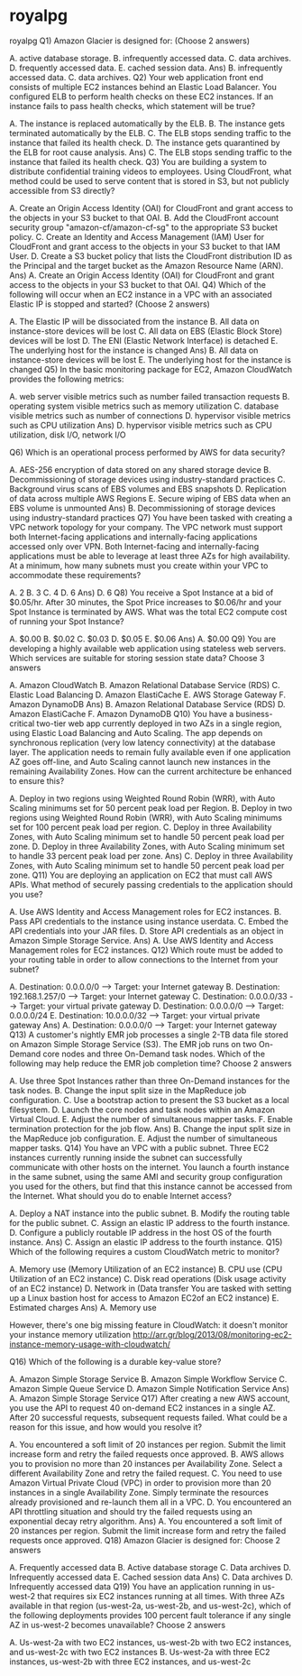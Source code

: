 # royalpg
royalpg
Q1) Amazon Glacier is designed for: (Choose 2 answers)

A. active database storage.
B. infrequently accessed data.
C. data archives.
D. frequently accessed data.
E. cached session data.
Ans) B. infrequently accessed data.
C. data archives.
Q2) Your web application front end consists of multiple EC2 instances behind an Elastic Load Balancer. You configured ELB to perform health checks on these EC2 instances. If an instance fails to pass health checks, which statement will be true?

A. The instance is replaced automatically by the ELB.
B. The instance gets terminated automatically by the ELB.
C. The ELB stops sending traffic to the instance that failed its health check.
D. The instance gets quarantined by the ELB for root cause analysis.
Ans) C. The ELB stops sending traffic to the instance that failed its health check.
Q3) You are building a system to distribute confidential training videos to employees. Using CloudFront, what method could be used to serve content that is stored in S3, but not publicly accessible from S3 directly?

A. Create an Origin Access Identity (OAI) for CloudFront and grant access to the objects in your S3 bucket to that OAI.
B. Add the CloudFront account security group "amazon-cf/amazon-cf-sg" to the appropriate S3 bucket
policy.
C. Create an Identity and Access Management (IAM) User for CloudFront and grant access to the
objects in your S3 bucket to that IAM User.
D. Create a S3 bucket policy that lists the CloudFront distribution ID as the Principal and the target
bucket as the Amazon Resource Name (ARN).
Ans) A. Create an Origin Access Identity (OAI) for CloudFront and grant access to the objects in your S3 bucket to that OAI.
Q4) Which of the following will occur when an EC2 instance in a VPC with an associated Elastic IP is stopped and started? (Choose 2 answers)

A. The Elastic IP will be dissociated from the instance
B. All data on instance-store devices will be lost
C. All data on EBS (Elastic Block Store) devices will be lost
D. The ENI (Elastic Network Interface) is detached
E. The underlying host for the instance is changed
Ans) B. All data on instance-store devices will be lost
E. The underlying host for the instance is changed
Q5) In the basic monitoring package for EC2, Amazon CloudWatch provides the following metrics:

A. web server visible metrics such as number failed transaction requests
B. operating system visible metrics such as memory utilization
C. database visible metrics such as number of connections
D. hypervisor visible metrics such as CPU utilization
Ans) D. hypervisor visible metrics such as CPU utilization, disk I/O, network I/O

Q6) Which is an operational process performed by AWS for data security?

A. AES-256 encryption of data stored on any shared storage device
B. Decommissioning of storage devices using industry-standard practices
C. Background virus scans of EBS volumes and EBS snapshots
D. Replication of data across multiple AWS Regions
E. Secure wiping of EBS data when an EBS volume is unmounted
Ans) B. Decommissioning of storage devices using industry-standard practices
Q7) You have been tasked with creating a VPC network topology for your company. The VPC network must support both Internet-facing applications and internally-facing applications accessed only over VPN. Both Internet-facing and internally-facing applications must be able to leverage at least three AZs for high availability. At a minimum, how many subnets must you create within your VPC to accommodate these requirements?

A. 2
B. 3
C. 4
D. 6
Ans) D. 6
Q8) You receive a Spot Instance at a bid of $0.05/hr. After 30 minutes, the Spot Price increases to $0.06/hr and your Spot Instance is terminated by AWS. What was the total EC2 compute cost of running your Spot Instance?

A. $0.00
B. $0.02
C. $0.03
D. $0.05
E. $0.06
Ans) A. $0.00
Q9) You are developing a highly available web application using stateless web servers. Which services are suitable for storing session state data?
Choose 3 answers

A. Amazon CloudWatch
B. Amazon Relational Database Service (RDS)
C. Elastic Load Balancing
D. Amazon ElastiCache
E. AWS Storage Gateway
F. Amazon DynamoDB 
Ans) B. Amazon Relational Database Service (RDS)
D. Amazon ElastiCache
F. Amazon DynamoDB
Q10) You have a business-critical two-tier web app currently deployed in two AZs in a single region, using Elastic Load Balancing and Auto Scaling. The app depends on synchronous replication (very low latency connectivity) at the database layer. The application needs to remain fully available even if one application AZ goes off-line, and Auto Scaling cannot launch new instances in the remaining Availability Zones. How can the current architecture be enhanced to ensure this?

A. Deploy in two regions using Weighted Round Robin (WRR), with Auto Scaling minimums set for 50 percent peak load per Region.
B. Deploy in two regions using Weighted Round Robin (WRR), with Auto Scaling minimums set for 100 percent peak load per region.
C. Deploy in three Availability Zones, with Auto Scaling minimum set to handle 50 percent peak load per zone.
D. Deploy in three Availability Zones, with Auto Scaling minimum set to handle 33 percent peak load per zone. 
Ans) C. Deploy in three Availability Zones, with Auto Scaling minimum set to handle 50 percent peak load per zone.
Q11) You are deploying an application on EC2 that must call AWS APIs. What method of securely passing credentials to the application should you use?

A. Use AWS Identity and Access Management roles for EC2 instances.
B. Pass API credentials to the instance using instance userdata.
C. Embed the API credentials into your JAR files.
D. Store API credentials as an object in Amazon Simple Storage Service. 
Ans) A. Use AWS Identity and Access Management roles for EC2 instances.
Q12) Which route must be added to your routing table in order to allow connections to the Internet from your subnet?

A. Destination: 0.0.0.0/0 --> Target: your Internet gateway
B. Destination: 192.168.1.257/0 --> Target: your Internet gateway
C. Destination: 0.0.0.0/33 --> Target: your virtual private gateway
D. Destination: 0.0.0.0/0 --> Target: 0.0.0.0/24
E. Destination: 10.0.0.0/32 --> Target: your virtual private gateway 
Ans) A. Destination: 0.0.0.0/0 --> Target: your Internet gateway
Q13) A customer's nightly EMR job processes a single 2-TB data file stored on Amazon Simple Storage Service (S3). The EMR job runs on two On-Demand core nodes and three On-Demand task nodes. Which of the following may help reduce the EMR job completion time?
Choose 2 answers

A. Use three Spot Instances rather than three On-Demand instances for the task nodes.
B. Change the input split size in the MapReduce job configuration.
C. Use a bootstrap action to present the S3 bucket as a local filesystem.
D. Launch the core nodes and task nodes within an Amazon Virtual Cloud.
E. Adjust the number of simultaneous mapper tasks.
F. Enable termination protection for the job flow. 
Ans) B. Change the input split size in the MapReduce job configuration.
E. Adjust the number of simultaneous mapper tasks.
Q14) You have an VPC with a public subnet. Three EC2 instances currently running inside the subnet can successfully communicate with other hosts on the internet. You launch a fourth instance in the same subnet, using the same AMI and security group configuration you used for the others, but find that this instance cannot be accessed from the Internet. What should you do to enable Internet access?

A. Deploy a NAT instance into the public subnet.
B. Modify the routing table for the public subnet.
C. Assign an elastic IP address to the fourth instance.
D. Configure a publicly routable IP address in the host OS of the fourth instance. 
Ans) C. Assign an elastic IP address to the fourth instance.
Q15) Which of the following requires a custom CloudWatch metric to monitor?

A. Memory use (Memory Utilization of an EC2 instance)
B. CPU use (CPU Utilization of an EC2 instance)
C. Disk read operations (Disk usage activity of an EC2 instance)
D. Network in (Data transfer You are tasked with setting up a Linux bastion host for access to Amazon EC2of an EC2 instance)
E. Estimated charges 
Ans) A. Memory use

However, there's one big missing feature in CloudWatch: it doesn't monitor your instance memory utilization
http://arr.gr/blog/2013/08/monitoring-ec2-instance-memory-usage-with-cloudwatch/

Q16) Which of the following is a durable key-value store?

A. Amazon Simple Storage Service
B. Amazon Simple Workflow Service
C. Amazon Simple Queue Service
D. Amazon Simple Notification Service
Ans) A. Amazon Simple Storage Service
Q17) After creating a new AWS account, you use the API to request 40 on-demand EC2 instances in a single AZ. After 20 successful requests, subsequent requests failed. What could be a reason for this issue, and how would you resolve it?

A. You encountered a soft limit of 20 instances per region. Submit the limit increase form and retry the failed requests once approved.
B. AWS allows you to provision no more than 20 instances per Availability Zone. Select a different Availability Zone and retry the failed request.
C. You need to use Amazon Virtual Private Cloud (VPC) in order to provision more than 20 instances in a single Availability Zone. Simply terminate the resources already provisioned and re-launch them all in a VPC.
D. You encountered an API throttling situation and should try the failed requests using an exponential decay retry algorithm.
Ans) A. You encountered a soft limit of 20 instances per region. Submit the limit increase form and retry the failed requests once approved.
Q18) Amazon Glacier is designed for:
Choose 2 answers

A. Frequently accessed data
B. Active database storage
C. Data archives
D. Infrequently accessed data
E. Cached session data 
Ans) C. Data archives
D. Infrequently accessed data
Q19) You have an application running in us-west-2 that requires six EC2 instances running at all times. With three AZs available in that region (us-west-2a, us-west-2b, and us-west-2c), which of the following deployments provides 100 percent fault tolerance if any single AZ in us-west-2 becomes unavailable?
Choose 2 answers

A. Us-west-2a with two EC2 instances, us-west-2b with two EC2 instances, and us-west-2c with two EC2 instances
B. Us-west-2a with three EC2 instances, us-west-2b with three EC2 instances, and us-west-2c 
